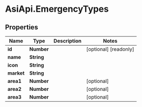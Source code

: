 # AsiApi.EmergencyTypes

## Properties

Name | Type | Description | Notes
------------ | ------------- | ------------- | -------------
**id** | **Number** |  | [optional] [readonly] 
**name** | **String** |  | 
**icon** | **String** |  | 
**market** | **String** |  | 
**area1** | **Number** |  | [optional] 
**area2** | **Number** |  | [optional] 
**area3** | **Number** |  | [optional] 


